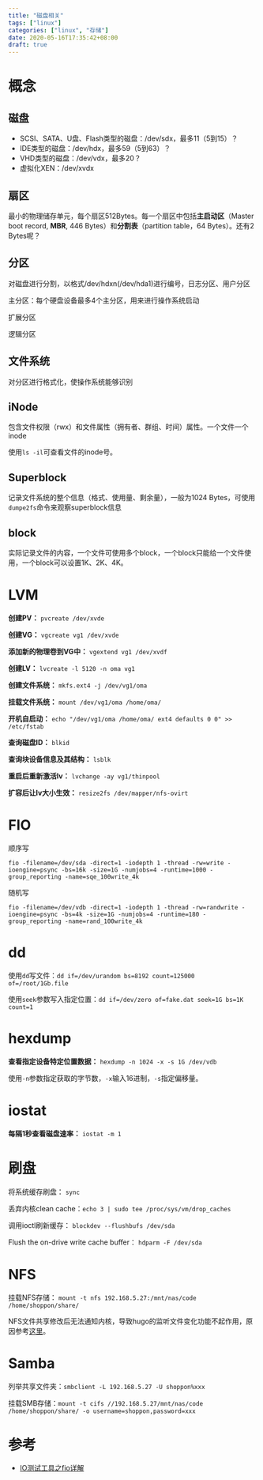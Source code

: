 ```yaml
---
title: "磁盘相关"
tags: ["linux"]
categories: ["linux", "存储"]
date: 2020-05-16T17:35:42+08:00
draft: true
---
```


# 概念

## 磁盘

- SCSI、SATA、U盘、Flash类型的磁盘：/dev/sdx，最多11（5到15）？
- IDE类型的磁盘：/dev/hdx，最多59（5到63）？
- VHD类型的磁盘：/dev/vdx，最多20？
- 虚拟化XEN：/dev/xvdx

## 扇区

最小的物理储存单元，每个扇区512Bytes。每一个扇区中包括**主启动区**（Master boot record, **MBR**, 446 Bytes）和**分割表**（partition table，64 Bytes）。还有2 Bytes呢？

## 分区

对磁盘进行分割，以格式/dev/hdxn(/dev/hda1)进行编号，日志分区、用户分区

主分区：每个硬盘设备最多4个主分区，用来进行操作系统启动

扩展分区

逻辑分区

## 文件系统

对分区进行格式化，使操作系统能够识别

## iNode

包含文件权限（rwx）和文件属性（拥有者、群组、时间）属性。一个文件一个inode

使用`ls -il`可查看文件的inode号。

## Superblock

记录文件系统的整个信息（格式、使用量、剩余量），一般为1024 Bytes，可使用`dumpe2fs`命令来观察superblock信息

## block

实际记录文件的内容，一个文件可使用多个block，一个block只能给一个文件使用，一个block可以设置1K、2K、4K。

# LVM

**创建PV：** `pvcreate /dev/xvde`

**创建VG：** `vgcreate vg1 /dev/xvde`

**添加新的物理卷到VG中：** `vgextend vg1 /dev/xvdf`

**创建LV：** `lvcreate -l 5120 -n oma vg1`

**创建文件系统：** `mkfs.ext4 -j /dev/vg1/oma`

**挂载文件系统：** `mount /dev/vg1/oma /home/oma/`

 **开机自启动：** `echo "/dev/vg1/oma /home/oma/ ext4 defaults 0 0" >> /etc/fstab`

**查询磁盘ID：** `blkid`

**查询块设备信息及其结构：** `lsblk`

**重启后重新激活lv：** `lvchange -ay vg1/thinpool`

**扩容后让lv大小生效：** `resize2fs /dev/mapper/nfs-ovirt`

# FIO

顺序写

```shell
fio -filename=/dev/sda -direct=1 -iodepth 1 -thread -rw=write -ioengine=psync -bs=16k -size=1G -numjobs=4 -runtime=1000 -group_reporting -name=sqe_100write_4k
```

随机写

```shell
fio -filename=/dev/vdb -direct=1 -iodepth 1 -thread -rw=randwrite -ioengine=psync -bs=4k -size=1G -numjobs=4 -runtime=180 -group_reporting -name=rand_100write_4k
```

# dd

使用`dd`写文件：`dd if=/dev/urandom bs=8192 count=125000 of=/root/1Gb.file`

使用`seek`参数写入指定位置：`dd if=/dev/zero of=fake.dat seek=1G bs=1K count=1`

# hexdump

**查看指定设备特定位置数据：** `hexdump -n 1024 -x -s 1G /dev/vdb`

使用`-n`参数指定获取的字节数，`-x`输入16进制，`-s`指定偏移量。

# iostat

**每隔1秒查看磁盘速率：** `iostat -m 1`

# 刷盘

将系统缓存刷盘： `sync`

丢弃内核clean cache：`echo 3 | sudo tee /proc/sys/vm/drop_caches`

调用ioctl刷新缓存： `blockdev --flushbufs /dev/sda`

Flush the on-drive write cache buffer： `hdparm -F /dev/sda`

# NFS

挂载NFS存储： `mount -t nfs 192.168.5.27:/mnt/nas/code /home/shoppon/share/`

NFS文件共享修改后无法通知内核，导致hugo的监听文件变化功能不起作用，原因参考[这里](https://stackoverflow.com/questions/4231243/inotify-with-nfs)。

# Samba

列举共享文件夹：`smbclient -L 192.168.5.27 -U shoppon%xxx`

挂载SMB存储：`mount -t cifs //192.168.5.27/mnt/nas/code /home/shoppon/share/ -o username=shoppon,password=xxx`

# 参考

- [IO测试工具之fio详解](https://www.cnblogs.com/raykuan/p/6914748.html)

